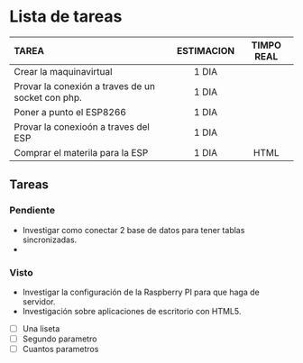   # Lista de tareas

| TAREA | ESTIMACION | TIMPO REAL |
| :------- | :------: | :-----: |
| Crear la maquinavirtual   | 1 DIA       |    |
| Provar la conexión a traves de un socket con php.   | 1 DIA       |    |
| Poner a punto el ESP8266	| 1 DIA | |
| Provar la conexioón a traves del ESP  | 1 DIA       |    |
| Comprar el materila para la ESP | 1 DIA | HTML |



## Tareas

### Pendiente

-   Investigar como conectar 2 base de datos para tener tablas sincronizadas.
-

### Visto

-   Investigar la configuración de la Raspberry PI para que haga de servidor.
-   Investigación sobre aplicaciones de escritorio con HTML5.




*   [ ] Una liseta
*   [ ] Segundo parametro
*   [ ] Cuantos parametros
